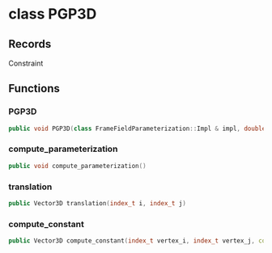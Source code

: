 # class PGP3D

## Records

Constraint

## Functions

### PGP3D

```cpp
public void PGP3D(class FrameFieldParameterization::Impl & impl, double mesh_size)
```

### compute_parameterization

```cpp
public void compute_parameterization()
```

### translation

```cpp
public Vector3D translation(index_t i, index_t j)
```

### compute_constant

```cpp
public Vector3D compute_constant(index_t vertex_i, index_t vertex_j, const FrameTransform3D & mapping)
```
